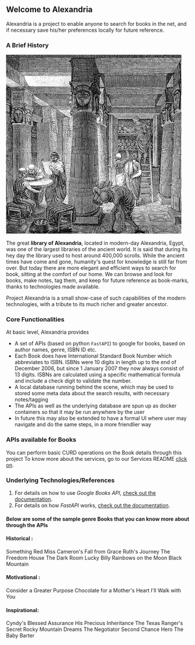 ## Welcome to Alexandria

Alexandria is a project to enable anyone to search for books in the net, and if necessary save his/her preferences locally for future reference.

### A Brief History

![Image](images/logo.jpg)

The great **library of Alexandria**, located in modern-day Alexandria, Egypt, was one of the largest libraries of the ancient world. It is said that during its hey day the library used to host around 400,000 scrolls.
While the ancient times have come and gone, humanity's quest for knowledge is still far from over. But today there are more elegant and efficient ways to search for book, sitting at the comfort of our home.
We can browse and look for books, make notes, tag them, and keep for future reference as book-marks, thanks to technologies made available.

Project Alexandria is a small show-case of such capabilities of the modern technologies, with a tribute to its much richer and greater ancestor.


### Core Functionalities

At basic level, Alexandria provides
- A set of APIs (based on python `FastAPI`) to google for books, based on author names, genre, ISBN ID etc.
- Each Book does have International Standard Book Number which abbreviates to ISBN. ISBNs were 10 digits in length up to the end of December 2006, but since 1 January 2007 they now always consist of 13 digits. ISBNs are calculated using a specific mathematical formula and include a check digit to validate the number.
- A local database running behind the scene, which may be used to stored some meta data about the search results, with necessary notes/tagging
- The APIs as well as the underlying database are spun up as docker containers so that it may be run anywhere by the user
- In future this may also be extended to have a formal UI where user may navigate and do the same steps, in a more friendlier way


### APIs available for Books

You can perform basic CURD operations on the Book details through this project
To know more about the services, go to our Services README [click on](https://github.com/arnab-chanda/alexandria/blob/master/services/README.md).

### Underlying Technologies/References

1. For details on how to use _Google Books API_, [check out the documentation](https://developers.google.com/books/docs/v1/using).
2. For details on how _FastAPI_ works, [check out the documentation](https://fastapi.tiangolo.com).

#### Below are some of the sample genre Books that you can know more about through the APIs

#### Historical :
Something Red
Miss Cameron's Fall from Grace
Ruth's Journey
The Freedom House
The Dark Room
Lucky Billy
Rainbows on the Moon
Black Mountain

#### Motivational :
Consider a Greater Purpose
Chocolate for a Mother's Heart
I'll Walk with You

#### Inspirational:
Cyndy's Blessed Assurance
His Precious Inheritance
The Texas Ranger's Secret
Rocky Mountain Dreams
The Negotiator
Second Chance Hero
The Baby Barter

